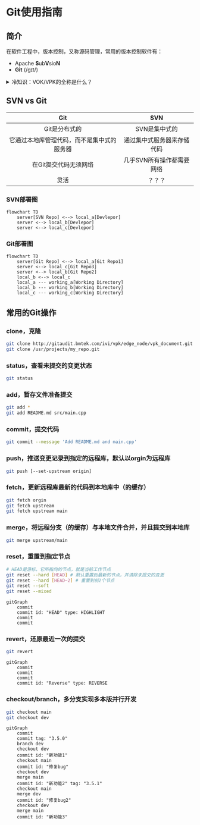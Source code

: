 # Git使用指南
## 简介
在软件工程中，版本控制，又称源码管理，常用的版本控制软件有：
* Apache **S**ub**V**sio**N**
* **Git** (/ɡɪt/)

<details><summary>冷知识：VOK/VPK的全称是什么？</summary>
<p>

* **V**ision **O**riginal **K**it
* **V**ision **P**rofessional **K**it

</p>
</details>

## SVN vs Git
| Git           | SVN           |
| :-------------: |:-------------:|
| Git是分布式的 | SVN是集中式的 |
| 它通过本地库管理代码，而不是集中式的服务器      | 通过集中式服务器来存储代码      | 
| 在Git提交代码无须网络 | 几乎SVN所有操作都需要网络 | 
| 灵活 | ？？？ |  

### SVN部署图
```mermaid 
flowchart TD
    server[SVN Repo] <--> local_a[Devlepor]
    server <--> local_b[Devlepor]
    server <--> local_c[Devlepor]
```

### Git部署图
```mermaid 
flowchart TD
    server[Git Repo] <--> local_a[Git Repo1]
    server <--> local_c[Git Repo3]
    server <--> local_b[Git Repo2]
    local_b <--> local_c
    local_a --- working_a[Working Directory]
    local_b --- working_b[Working Directory]
    local_c --- working_c[Working Directory]
```


## 常用的Git操作

### clone，克隆
```bash
git clone http://gitaudit.bmtek.com/ivi/vpk/edge_node/vpk_document.git
git clone /usr/projects/my_repo.git
```

### status，查看未提交的变更状态
```bash
git status
```

### add，暂存文件准备提交
```bash
git add *
git add README.md src/main.cpp
```

### commit，提交代码
```bash
git commit --message 'Add README.md and main.cpp'
```

### push，推送变更记录到指定的远程库，默认以orgin为远程库
```bash
git push [--set-upstream origin]
```

### fetch，更新远程库最新的代码到本地库中（的缓存）
```bash
git fetch orgin
git fetch upstream
git fetch upstream main
```

### merge，将远程分支（的缓存）与本地文件合并，并且提交到本地库
```bash
git merge upstream/main
```

### reset，重置到指定节点
```bash
# HEAD是游标，它所指向的节点，就是当前工作节点
git reset --hard [HEAD] # 默认重置到最新的节点，并清除未提交的变更
git reset --hard [HEAD~2] # 重置到前2个节点
git reset --soft
git reset --mixed
```
```mermaid
gitGraph
    commit
    commit id: "HEAD" type: HIGHLIGHT
    commit
    commit
```

### revert，还原最近一次的提交
```bash
git revert
```
```mermaid
gitGraph
    commit
    commit
    commit
    commit id: "Reverse" type: REVERSE 
```


### checkout/branch，多分支实现多本版并行开发
```bash
git checkout main
git checkout dev
```
```mermaid
gitGraph
    commit
    commit tag: "3.5.0"
    branch dev
    checkout dev
    commit id: "新功能1"
    checkout main
    commit id: "修复bug"
    checkout dev
    merge main
    commit id: "新功能2" tag: "3.5.1"
    checkout main
    merge dev
    commit id: "修复bug2"
    checkout dev
    merge main
    commit id: "新功能3"
```

